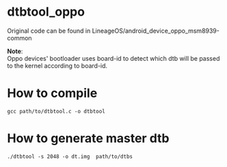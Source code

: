 # dtbtool_oppo

Original code can be found in LineageOS/android_device_oppo_msm8939-common

<b>Note</b>: <br> 
Oppo devices' bootloader uses board-id to detect which dtb will be passed to the kernel according to board-id.

# How to compile 

`gcc path/to/dtbtool.c -o dtbtool`

# How to generate master dtb 

`./dtbtool -s 2048 -o dt.img  path/to/dtbs`
